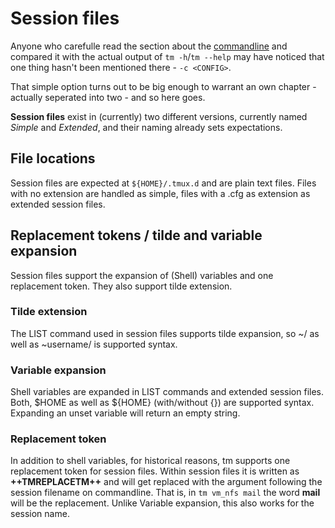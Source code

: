 # Session files
Anyone who carefulle read the section about the
[commandline](commandline.md) and compared it with the actual output
of `tm -h`/`tm --help` may have noticed that one thing hasn't been
mentioned there - `-c <CONFIG>`.

That simple option turns out to be big enough to warrant an own
chapter - actually seperated into two - and so here goes.

**Session files** exist in (currently) two different versions,
currently named *Simple* and *Extended*, and their naming already
sets expectations.

## File locations
Session files are expected at `${HOME}/.tmux.d` and are plain text
files. Files with no extension are handled as simple, files with a
.cfg as extension as extended session files.

## Replacement tokens / tilde and variable expansion
Session files support the expansion of (Shell) variables and one
replacement token. They also support tilde extension.

### Tilde extension
The LIST command used in session files supports tilde expansion, so ~/
as well as ~username/ is supported syntax.

### Variable expansion
Shell variables are expanded in LIST commands and extended session
files. Both, $HOME as well as ${HOME} (with/without {}) are supported
syntax. Expanding an unset variable will return an empty string.

### Replacement token
In addition to shell variables, for historical reasons, tm supports
one replacement token for session files. Within session files it is
written as **++TMREPLACETM++** and will get replaced with the argument
following the session filename on commandline. That is, in `tm vm_nfs
mail` the word **mail** will be the replacement. Unlike Variable
expansion, this also works for the session name.